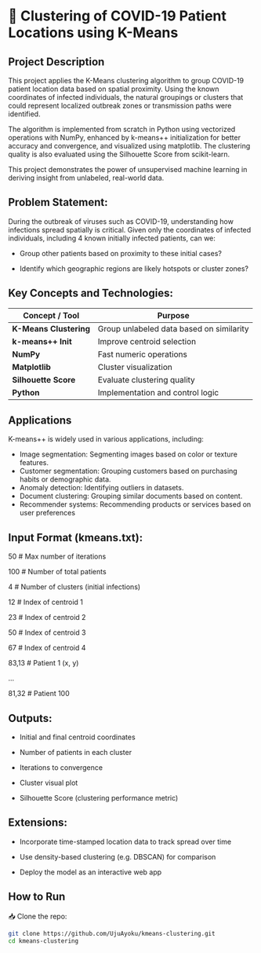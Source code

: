 # 🦠 Clustering of COVID-19 Patient Locations using K-Means

## Project Description
This project applies the K-Means clustering algorithm to group COVID-19 patient location data based on spatial proximity. Using the known coordinates of infected individuals, the natural groupings or clusters that could represent localized outbreak zones or transmission paths were identified.

The algorithm is implemented from scratch in Python using vectorized operations with NumPy, enhanced by k-means++ initialization for better accuracy and convergence, and visualized using matplotlib. The clustering quality is also evaluated using the Silhouette Score from scikit-learn.

This project demonstrates the power of unsupervised machine learning in deriving insight from unlabeled, real-world data.

## Problem Statement:
During the outbreak of viruses such as COVID-19, understanding how infections spread spatially is critical. Given only the coordinates of infected individuals, including 4 known initially infected patients, can we:

- Group other patients based on proximity to these initial cases?

- Identify which geographic regions are likely hotspots or cluster zones?

## Key Concepts and Technologies:
| Concept / Tool         | Purpose                                  |
| ---------------------- | ---------------------------------------- |
| **K-Means Clustering** | Group unlabeled data based on similarity |
| **k-means++ Init**     | Improve centroid selection               |
| **NumPy**              | Fast numeric operations                  |
| **Matplotlib**         | Cluster visualization                    |
| **Silhouette Score**   | Evaluate clustering quality              |
| **Python**             | Implementation and control logic         |

## Applications
K-means++ is widely used in various applications, including:
- Image segmentation: Segmenting images based on color or texture features.
- Customer segmentation: Grouping customers based on purchasing habits or demographic data.
- Anomaly detection: Identifying outliers in datasets.
- Document clustering: Grouping similar documents based on content.
- Recommender systems: Recommending products or services based on user preferences


## Input Format (kmeans.txt):
50              # Max number of iterations

100             # Number of total patients

4               # Number of clusters (initial infections)

12              # Index of centroid 1

23              # Index of centroid 2

50              # Index of centroid 3

67              # Index of centroid 4

83,13           # Patient 1 (x, y)

...

81,32           # Patient 100

## Outputs:
- Initial and final centroid coordinates

- Number of patients in each cluster

- Iterations to convergence

- Cluster visual plot

- Silhouette Score (clustering performance metric)


## Extensions:
- Incorporate time-stamped location data to track spread over time

- Use density-based clustering (e.g. DBSCAN) for comparison

- Deploy the model as an interactive web app


## How to Run

📥 Clone the repo:
   ```bash
   git clone https://github.com/UjuAyoku/kmeans-clustering.git
   cd kmeans-clustering
